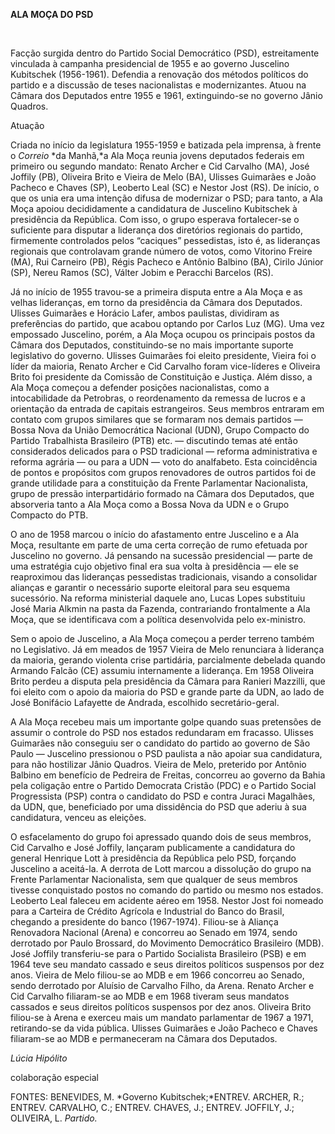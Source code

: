 **ALA MOÇA DO PSD**

 

Facção surgida dentro do Partido Social Democrático (PSD), estreitamente
vinculada à campanha presidencial de 1955 e ao governo Juscelino
Kubitschek (1956-1961). Defendia a renovação dos métodos políticos do
partido e a discussão de teses nacionalistas e modernizantes. Atuou na
Câmara dos Deputados entre 1955 e 1961, extinguindo-se no governo Jânio
Quadros.

Atuação

Criada no início da legislatura 1955-1959 e batizada pela imprensa, à
frente o *Correio* *da Manhã,*a Ala Moça reunia jovens deputados
federais em primeiro ou segundo mandato: Renato Archer e Cid Carvalho
(MA), José Joffily (PB), Oliveira Brito e Vieira de Melo (BA), Ulisses
Guimarães e João Pacheco e Chaves (SP), Leoberto Leal (SC) e Nestor Jost
(RS). De início, o que os unia era uma intenção difusa de modernizar o
PSD; para tanto, a Ala Moça apoiou decididamente a candidatura de
Juscelino Kubitschek à presidência da República. Com isso, o grupo
esperava fortalecer-se o suficiente para disputar a liderança dos
diretórios regionais do partido, firmemente controlados pelos “caciques”
pessedistas, isto é, as lideranças regionais que controlavam grande
número de votos, como Vitorino Freire (MA), Rui Carneiro (PB), Régis
Pacheco e Antônio Balbino (BA), Cirilo Júnior (SP), Nereu Ramos (SC),
Válter Jobim e Peracchi Barcelos (RS).

Já no início de 1955 travou-se a primeira disputa entre a Ala Moça e as
velhas lideranças, em torno da presidência da Câmara dos Deputados.
Ulisses Guimarães e Horácio Lafer, ambos paulistas, dividiram as
preferências do partido, que acabou optando por Carlos Luz (MG). Uma vez
empossado Juscelino, porém, a Ala Moça ocupou os principais postos da
Câmara dos Deputados, constituindo-se no mais importante suporte
legislativo do governo. Ulisses Guimarães foi eleito presidente, Vieira
foi o líder da maioria, Renato Archer e Cid Carvalho foram vice-líderes
e Oliveira Brito foi presidente da Comissão de Constituição e Justiça.
Além disso, a Ala Moça começou a defender posições nacionalistas, como a
intocabilidade da Petrobras, o reordenamento da remessa de lucros e a
orientação da entrada de capitais estrangeiros. Seus membros entraram em
contato com grupos similares que se formaram nos demais partidos — Bossa
Nova da União Democrática Nacional (UDN), Grupo Compacto do Partido
Trabalhista Brasileiro (PTB) etc. — discutindo temas até então
considerados delicados para o PSD tradicional — reforma administrativa e
reforma agrária — ou para a UDN — voto do analfabeto. Esta coincidência
de pontos e propósitos com grupos renovadores de outros partidos foi de
grande utilidade para a constituição da Frente Parlamentar Nacionalista,
grupo de pressão interpartidário formado na Câmara dos Deputados, que
absorveria tanto a Ala Moça como a Bossa Nova da UDN e o Grupo Compacto
do PTB.

O ano de 1958 marcou o início do afastamento entre Juscelino e a Ala
Moça, resultante em parte de uma certa correção de rumo efetuada por
Juscelino no governo. Já pensando na sucessão presidencial — parte de
uma estratégia cujo objetivo final era sua volta à presidência — ele se
reaproximou das lideranças pessedistas tradicionais, visando a
consolidar alianças e garantir o necessário suporte eleitoral para seu
esquema sucessório. Na reforma ministerial daquele ano, Lucas Lopes
substituiu José Maria Alkmin na pasta da Fazenda, contrariando
frontalmente a Ala Moça, que se identificava com a política desenvolvida
pelo ex-ministro.

Sem o apoio de Juscelino, a Ala Moça começou a perder terreno também no
Legislativo. Já em meados de 1957 Vieira de Melo renunciara à liderança
da maioria, gerando violenta crise partidária, parcialmente debelada
quando Armando Falcão (CE) assumiu internamente a liderança. Em 1958
Oliveira Brito perdeu a disputa pela presidência da Câmara para Ranieri
Mazzilli, que foi eleito com o apoio da maioria do PSD e grande parte da
UDN, ao lado de José Bonifácio Lafayette de Andrada, escolhido
secretário-geral.

A Ala Moça recebeu mais um importante golpe quando suas pretensões de
assumir o controle do PSD nos estados redundaram em fracasso. Ulisses
Guimarães não conseguiu ser o candidato do partido ao governo de São
Paulo — Juscelino pressionou o PSD paulista a não apoiar sua
candidatura, para não hostilizar Jânio Quadros. Vieira de Melo,
preterido por Antônio Balbino em benefício de Pedreira de Freitas,
concorreu ao governo da Bahia pela coligação entre o Partido Democrata
Cristão (PDC) e o Partido Social Progressista (PSP) contra o candidato
do PSD e contra Juraci Magalhães, da UDN, que, beneficiado por uma
dissidência do PSD que aderiu à sua candidatura, venceu as eleições.

O esfacelamento do grupo foi apressado quando dois de seus membros, Cid
Carvalho e José Joffily, lançaram publicamente a candidatura do general
Henrique Lott à presidência da República pelo PSD, forçando Juscelino a
aceitá-la. A derrota de Lott marcou a dissolução do grupo na Frente
Parlamentar Nacionalista, sem que qualquer de seus membros tivesse
conquistado postos no comando do partido ou mesmo nos estados. Leoberto
Leal faleceu em acidente aéreo em 1958. Nestor Jost foi nomeado para a
Carteira de Crédito Agrícola e Industrial do Banco do Brasil, chegando a
presidente do banco (1967-1974). Filiou-se à Aliança Renovadora Nacional
(Arena) e concorreu ao Senado em 1974, sendo derrotado por Paulo
Brossard, do Movimento Democrático Brasileiro (MDB). José Joffily
transferiu-se para o Partido Socialista Brasileiro (PSB) e em 1964 teve
seu mandato cassado e seus direitos políticos suspensos por dez anos.
Vieira de Melo filiou-se ao MDB e em 1966 concorreu ao Senado, sendo
derrotado por Aluísio de Carvalho Filho, da Arena. Renato Archer e Cid
Carvalho filiaram-se ao MDB e em 1968 tiveram seus mandatos cassados e
seus direitos políticos suspensos por dez anos. Oliveira Brito filiou-se
à Arena e exerceu mais um mandato parlamentar de 1967 a 1971,
retirando-se da vida pública. Ulisses Guimarães e João Pacheco e Chaves
filiaram-se ao MDB e permaneceram na Câmara dos Deputados.

*Lúcia Hipólito*

colaboração especial

FONTES: BENEVIDES, M. *Governo Kubitschek;*ENTREV. ARCHER, R.; ENTREV.
CARVALHO, C.; ENTREV. CHAVES, J.; ENTREV. JOFFILY, J.; OLIVEIRA, L.
*Partido.*

 
